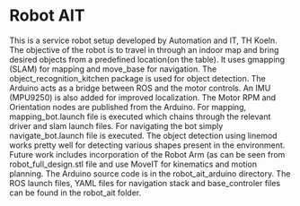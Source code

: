 # Robot AIT
This is a service robot setup developed by Automation and IT, TH Koeln. The objective of the robot is to travel in through an indoor map and bring desired objects from a predefined location(on the table). It uses gmapping (SLAM) for mapping and move_base for navigation. The object_recognition_kitchen package is used for object detection. 
The Arduino acts as a bridge between ROS and the motor controls. An IMU (MPU9250) is also added for improved localization. The Motor RPM and Orientation nodes are published from the Arduino. For mapping, mapping_bot.launch file is executed which chains through the relevant driver and slam launch files. For navigating the bot simply navigate_bot.launch file is executed. The object detection using linemod works pretty well for detecting various shapes present in the environment.
Future work includes incorporation of the Robot Arm (as can be seen from robot_full_design.stl file and use MoveIT for kinematics and motion planning.
The Arduino source code is in the robot_ait_arduino directory. The ROS launch files, YAML files for navigation stack and base_controler files can be found in the robot_ait folder.
